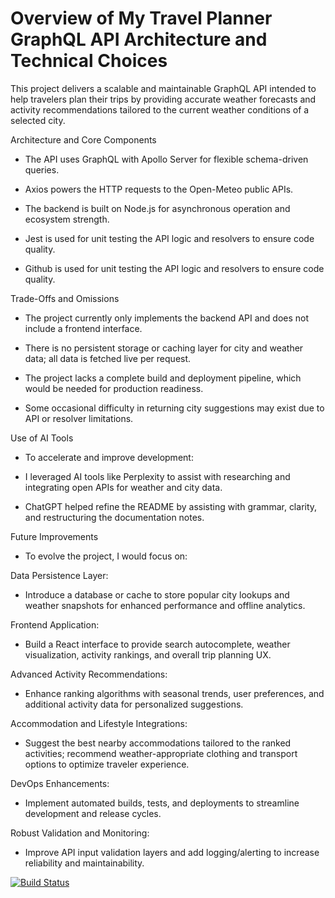 # Overview of My Travel Planner GraphQL API Architecture and Technical Choices
This project delivers a scalable and maintainable GraphQL API intended to help travelers plan their trips by providing accurate weather forecasts and activity recommendations tailored to the current weather conditions of a selected city.

Architecture and Core Components
- The API uses GraphQL with Apollo Server for flexible schema-driven queries.

- Axios powers the HTTP requests to the Open-Meteo public APIs.

- The backend is built on Node.js for asynchronous operation and ecosystem strength.

- Jest is used for unit testing the API logic and resolvers to ensure code quality.

- Github is used for unit testing the API logic and resolvers to ensure code quality.

Trade-Offs and Omissions
- The project currently only implements the backend API and does not include a frontend interface.

- There is no persistent storage or caching layer for city and weather data; all data is fetched live per request.

- The project lacks a complete build and deployment pipeline, which would be needed for production readiness.

- Some occasional difficulty in returning city suggestions may exist due to API or resolver limitations.

Use of AI Tools
- To accelerate and improve development:

- I leveraged AI tools like Perplexity to assist with researching and integrating open APIs for weather and city data.

- ChatGPT helped refine the README by assisting with grammar, clarity, and restructuring the documentation notes.

Future Improvements
- To evolve the project, I would focus on:

Data Persistence Layer:
- Introduce a database or cache to store popular city lookups and weather snapshots for enhanced performance and offline      analytics.

Frontend Application:
- Build a React interface to provide search autocomplete, weather visualization, activity rankings, and overall trip planning UX.

Advanced Activity Recommendations:
- Enhance ranking algorithms with seasonal trends, user preferences, and additional activity data for personalized suggestions.

Accommodation and Lifestyle Integrations:
- Suggest the best nearby accommodations tailored to the ranked activities; recommend weather-appropriate clothing and transport options to optimize traveler experience.

DevOps Enhancements:
- Implement automated builds, tests, and deployments to streamline development and release cycles.

Robust Validation and Monitoring:
- Improve API input validation layers and add logging/alerting to increase reliability and maintainability.

[![Build Status](https://app.travis-ci.com/nguThapelo/TPA.svg?token=u181h9zra4pJQPTUCHxw&branch=master)](https://app.travis-ci.com/nguThapelo/TPA)